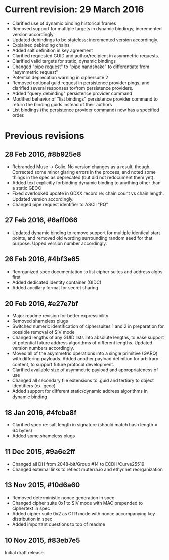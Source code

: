 # Current revision: 29 March 2016

+ Clarified use of dynamic binding historical frames
+ Removed support for multiple targets in dynamic bindings; incremented version accordingly.
+ Updated debindings to be stateless; incremented version accordingly.
+ Explained debinding chains
+ Added salt definition in key agreement
+ Clarified requested GUID and author/recipient in asymmetric requests.
+ Clarified valid targets for static, dynamic bindings
+ Changed "pipe request" to "pipe handshake" to differentiate from "asymmetric request"
+ Potential deprecation warning in ciphersuite 2
+ Removed optional guid request in persistence provider pings, and clarified several responses to/from persistence providers.
+ Added "query debinding" persistence provider command
+ Modified behavior of "list bindings" persistence provider command to return the binding guids instead of their authors
+ List bindings (the persistence provider command) now has a specified order.

# Previous revisions

## 28 Feb 2016, #8b925e8

+ Rebranded Muse -> Golix. No version changes as a result, though. Corrected some minor glaring errors in the process, and noted some things in the spec as deprecated (but did not redocument them yet).
+ Added text explicitly forbidding dynamic binding to anything other than a static GEOC
+ Fixed overlooked update in GDXX record re: chain count vs chain length. Updated version accordingly.
+ Changed pipe request identifier to ASCII "RQ"

## 27 Feb 2016, #6aff066

+ Updated dynamic binding to remove support for multiple identical start points, and removed old wording surrounding random seed for that purpose. Upped version number accordingly.

## 26 Feb 2016, #4bf3e65

+ Reorganized spec documentation to list cipher suites and address algos first
+ Added dedicated identity container (GIDC)
+ Added ancillary format for secret sharing

## 20 Feb 2016, #e27e7bf

+ Major readme revision for better expressibility
+ Removed shameless plugs
+ Switched numeric identification of ciphersuites 1 and 2 in preparation for possible removal of SIV mode
+ Changed lengths of any GUID lists into absolute lengths, to ease support of potential future address algorithms of different lengths. Updated version numbers accordingly.
+ Moved all of the asymmetric operations into a single primitive (GARQ) with differing payloads. Added another payload definition for arbitrary content, to support future protocol development.
+ Clarified available size of asymmetric payload and appropriateness of use
+ Changed all secondary file extensions to .guid and tertiary to object identifiers (ex .geoc)
+ Added support for different static/dynamic address algorithms in dynamic binding

## 18 Jan 2016, #4fcba8f

+ Clarified spec re: salt length in signature (should match hash length = 64 bytes)
+ Added some shameless plugs

## 11 Dec 2015, #9a6e2ff

+ Changed all DH from 2048-bit/Group #14 to ECDH/Curve25519
+ Changed external links to reflect muterra.io and ethyr.net reorganization

## 13 Nov 2015, #10d6a60

+ Removed deterministic nonce generation in spec
+ Changed cipher suite 0x1 to SIV mode with MAC prepended to ciphertext in spec
+ Added cipher suite 0x2 as CTR mode with nonce accompanying key distribution in spec
+ Added important questions to top of readme

## 10 Nov 2015, #83eb7e5

Initial draft release.